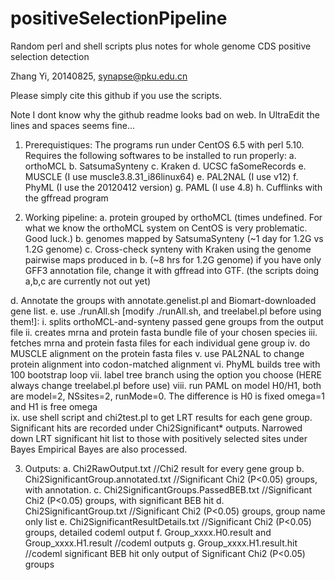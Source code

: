 positiveSelectionPipeline
=========================

Random perl and shell scripts plus notes for whole genome CDS positive selection detection

Zhang Yi, 20140825, synapse@pku.edu.cn

Please simply cite this github if you use the scripts. 

Note I dont know why the github readme looks bad on web. In UltraEdit the lines and spaces seems fine...

1. Prerequistiques:
  The programs run under CentOS 6.5 with perl 5.10. Requires the following softwares to be installed to run properly:
  a. orthoMCL
  b. SatsumaSynteny
  c. Kraken
  d. UCSC faSomeRecords
  e. MUSCLE (I use muscle3.8.31_i86linux64)
  e. PAL2NAL (I use v12)
  f. PhyML (I use the 20120412 version)
  g. PAML (I use 4.8)
  h. Cufflinks with the gffread program


2. Working pipeline:
  a. protein grouped by orthoMCL (times undefined. For what we know the orthoMCL system on CentOS is very problematic. Good luck.)
  b. genomes mapped by SatsumaSynteny (~1 day for 1.2G vs 1.2G genome)
  c. Cross-check synteny with Kraken using the genome pairwise maps produced in b. (~8 hrs for 1.2G genome)
      if you have only GFF3 annotation file, change it with gffread into GTF. 
  (the scripts doing a,b,c are currently not out yet)

  d. Annotate the groups with annotate.genelist.pl and Biomart-downloaded gene list. 
  e. use ./runAll.sh [modify ./runAll.sh, and treelabel.pl before using them!]:
    i.    splits orthoMCL-and-synteny passed gene groups from the output file
    ii.   creates mrna and protein fasta bundle file of your chosen species
    iii.  fetches mrna and protein fasta files for each individual gene group 
    iv.   do MUSCLE alignment on the protein fasta files
    v.    use PAL2NAL to change protein alignment into codon-matched alignment
    vi.   PhyML builds tree with 100 bootstrap loop
    vii.  label tree branch using the option you choose (HERE always change treelabel.pl before use)
    viii. run PAML on model H0/H1, both are model=2, NSsites=2, runMode=0. The difference is H0 is fixed omega=1 and H1 is free omega  
    ix.   use shell script and chi2test.pl to get LRT results for each gene group. Significant hits are recorded under Chi2Significant* outputs. Narrowed down LRT significant hit list to those with positively selected sites under Bayes Empirical Bayes are also processed. 
    
3. Outputs:
  a. Chi2RawOutput.txt  //Chi2 result for every gene group
  b. Chi2SignificantGroup.annotated.txt  //Significant Chi2 (P<0.05) groups, with annotation. 
  c. Chi2SignificantGroups.PassedBEB.txt  //Significant Chi2 (P<0.05) groups, with significant BEB hit
  d. Chi2SignificantGroup.txt  //Significant Chi2 (P<0.05) groups, group name only list
  e. Chi2SignificantResultDetails.txt //Significant Chi2 (P<0.05) groups, detailed codeml output
  f. Group_xxxx.H0.result and Group_xxxx.H1.result  //codeml outputs 
  g. Group_xxxx.H1.result.hit //codeml significant BEB hit only output of Significant Chi2 (P<0.05) groups
